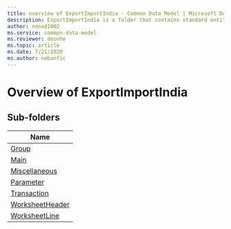 ```yaml
---
title: overview of ExportImportIndia - Common Data Model | Microsoft Docs
description: ExportImportIndia is a folder that contains standard entities related to the Common Data Model.
author: nenad1002
ms.service: common-data-model
ms.reviewer: deonhe
ms.topic: article
ms.date: 7/21/2020
ms.author: nebanfic
---
```


# Overview of ExportImportIndia


## Sub-folders

|Name|
|---|
|[Group](Group/overview.md)|
|[Main](Main/overview.md)|
|[Miscellaneous](Miscellaneous/overview.md)|
|[Parameter](Parameter/overview.md)|
|[Transaction](Transaction/overview.md)|
|[WorksheetHeader](WorksheetHeader/overview.md)|
|[WorksheetLine](WorksheetLine/overview.md)|



